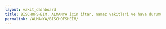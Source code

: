 ```yaml
---
layout: vakit_dashboard
title: BISCHOFSHEIM, ALMANYA için iftar, namaz vakitleri ve hava durumu - ilçe/eyalet seç
permalink: /ALMANYA/BISCHOFSHEIM/
---
```


<script type="text/javascript">
  var GLOBAL_COUNTRY = 'ALMANYA';
  var GLOBAL_CITY = 'BISCHOFSHEIM';
  var GLOBAL_STATE = '';
  var lat = 72;
  var lon = 21;
</script>
